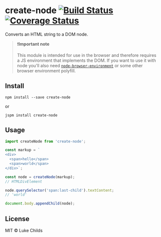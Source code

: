 # create-node [![Build Status](https://travis-ci.org/lukechilds/create-node.svg?branch=master)](https://travis-ci.org/lukechilds/create-node) [![Coverage Status](https://coveralls.io/repos/github/lukechilds/create-node/badge.svg?branch=master)](https://coveralls.io/github/lukechilds/create-node?branch=master)

Converts an HTML string to a DOM node.

> ❗️**Important note**
>
> This module is intended for use in the browser and therefore requires a JS environment that implements the DOM. If you want to use it with node you'll also need [`node-browser-environment`](https://github.com/lukechilds/node-browser-environment) or some other browser environment polyfill.

## Install

```shell
npm install --save create-node
```

or

```shell
jspm install create-node
```

## Usage

```js
import createNode from 'create-node';

const markup = `
<div>
  <span>hello</span>
  <span>world</span>
</div>`;

const node = createNode(markup);
// HTMLDivElement

node.querySelector('span:last-child').textContent;
// 'world'

document.body.appendChild(node);
```

## License

MIT © Luke Childs
